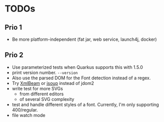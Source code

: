 # TODOs

## Prio 1

- Be more platform-independent (fat jar, web service, launch4j, docker)

## Prio 2

- Use parameterized tests when Quarkus supports this with 1.5.0
- print version number. `--version`
- Also use the parsed DOM for the Font detection instead of a regex.
- Try [XmlBeam](https://xmlbeam.org/) or [jsoup](https://jsoup.org/) instead of jdom2
- write test for more SVGs
    - from different editors
    - of several SVG complexity 
- test and handle different styles of a font. Currently, I'm only supporting 400/regular.
- file watch mode